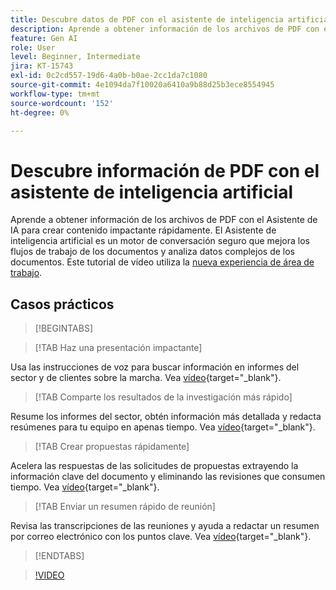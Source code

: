 ```yaml
---
title: Descubre datos de PDF con el asistente de inteligencia artificial
description: Aprende a obtener información de los archivos de PDF con el Asistente de IA
feature: Gen AI
role: User
level: Beginner, Intermediate
jira: KT-15743
exl-id: 0c2cd557-19d6-4a0b-b0ae-2cc1da7c1080
source-git-commit: 4e1094da7f10020a6410a9b88d25b3ece8554945
workflow-type: tm+mt
source-wordcount: '152'
ht-degree: 0%

---
```


# Descubre información de PDF con el asistente de inteligencia artificial

Aprende a obtener información de los archivos de PDF con el Asistente de IA para crear contenido impactante rápidamente. El Asistente de inteligencia artificial es un motor de conversación seguro que mejora los flujos de trabajo de los documentos y analiza datos complejos de los documentos. Este tutorial de vídeo utiliza la [nueva experiencia de área de trabajo](new-workspace.md).

## Casos prácticos

>[!BEGINTABS]

>[!TAB Haz una presentación impactante]

Usa las instrucciones de voz para buscar información en informes del sector y de clientes sobre la marcha. Vea [vídeo](https://video.tv.adobe.com/v/3428811?quality=12&learn=on&hidetitle=true){target="_blank"}.

>[!TAB Comparte los resultados de la investigación más rápido]

Resume los informes del sector, obtén información más detallada y redacta resúmenes para tu equipo en apenas tiempo. Vea [vídeo](https://video.tv.adobe.com/v/3427286?quality=12&learn=on&hidetitle=true){target="_blank"}.

>[!TAB Crear propuestas rápidamente]

Acelera las respuestas de las solicitudes de propuestas extrayendo la información clave del documento y eliminando las revisiones que consumen tiempo. Vea [vídeo](https://video.tv.adobe.com/v/3428639?quality=12&learn=on&hidetitle=true){target="_blank"}.

>[!TAB Enviar un resumen rápido de reunión]

Revisa las transcripciones de las reuniones y ayuda a redactar un resumen por correo electrónico con los puntos clave. Vea [vídeo](https://video.tv.adobe.com/v/3427292?quality=12&learn=on&hidetitle=true){target="_blank"}.

>[!ENDTABS]

>[!VIDEO](https://video.tv.adobe.com/v/3430512?quality=12&learn=on&hidetitle=true)
